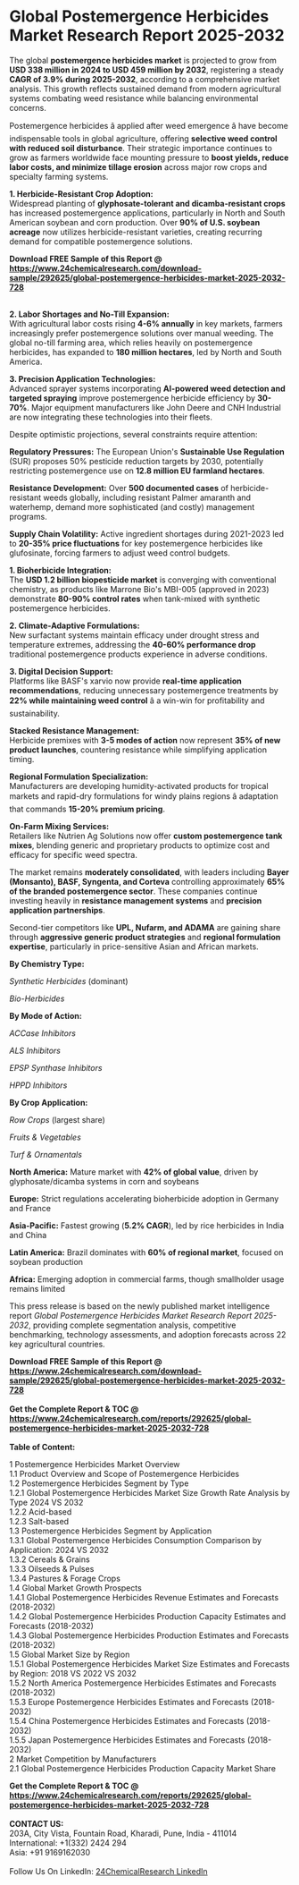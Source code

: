 <h1>Global Postemergence Herbicides Market Research Report 2025-2032</h1><p>The global <strong>postemergence herbicides market</strong> is projected to grow from <strong>USD 338 million in 2024 to USD 459 million by 2032</strong>, registering a steady <strong>CAGR of 3.9% during 2025-2032</strong>, according to a comprehensive market analysis. This growth reflects sustained demand from modern agricultural systems combating weed resistance while balancing environmental concerns.</p><p>Postemergence herbicides â applied after weed emergence â have become indispensable tools in global agriculture, offering <strong>selective weed control with reduced soil disturbance</strong>. Their strategic importance continues to grow as farmers worldwide face mounting pressure to <strong>boost yields, reduce labor costs, and minimize tillage erosion</strong> across major row crops and specialty farming systems.</p><p><strong>1. Herbicide-Resistant Crop Adoption:</strong><br>
Widespread planting of <strong>glyphosate-tolerant and dicamba-resistant crops</strong> has increased postemergence applications, particularly in North and South American soybean and corn production. Over <strong>90% of U.S. soybean acreage</strong> now utilizes herbicide-resistant varieties, creating recurring demand for compatible postemergence solutions.</p><div><b>Download FREE Sample of this Report @ 
            <a href="https://www.24chemicalresearch.com/download-sample/292625/global-postemergence-herbicides-market-2025-2032-728">
            https://www.24chemicalresearch.com/download-sample/292625/global-postemergence-herbicides-market-2025-2032-728</a></b></div><br><p><strong>2. Labor Shortages and No-Till Expansion:</strong><br>
With agricultural labor costs rising <strong>4-6% annually</strong> in key markets, farmers increasingly prefer postemergence solutions over manual weeding. The global no-till farming area, which relies heavily on postemergence herbicides, has expanded to <strong>180 million hectares</strong>, led by North and South America.</p><p><strong>3. Precision Application Technologies:</strong><br>
Advanced sprayer systems incorporating <strong>AI-powered weed detection and targeted spraying</strong> improve postemergence herbicide efficiency by <strong>30-70%</strong>. Major equipment manufacturers like John Deere and CNH Industrial are now integrating these technologies into their fleets.</p><p>Despite optimistic projections, several constraints require attention:</p><p><strong>Regulatory Pressures:</strong> The European Union's <strong>Sustainable Use Regulation</strong> (SUR) proposes 50% pesticide reduction targets by 2030, potentially restricting postemergence use on <strong>12.8 million EU farmland hectares</strong>.</p><p><strong>Resistance Development:</strong> Over <strong>500 documented cases</strong> of herbicide-resistant weeds globally, including resistant Palmer amaranth and waterhemp, demand more sophisticated (and costly) management programs.</p><p><strong>Supply Chain Volatility:</strong> Active ingredient shortages during 2021-2023 led to <strong>20-35% price fluctuations</strong> for key postemergence herbicides like glufosinate, forcing farmers to adjust weed control budgets.</p><p><strong>1. Bioherbicide Integration:</strong><br>
The <strong>USD 1.2 billion biopesticide market</strong> is converging with conventional chemistry, as products like Marrone Bio's MBI-005 (approved in 2023) demonstrate <strong>80-90% control rates</strong> when tank-mixed with synthetic postemergence herbicides.</p><p><strong>2. Climate-Adaptive Formulations:</strong><br>
New surfactant systems maintain efficacy under drought stress and temperature extremes, addressing the <strong>40-60% performance drop</strong> traditional postemergence products experience in adverse conditions.</p><p><strong>3. Digital Decision Support:</strong><br>
Platforms like BASF's xarvio now provide <strong>real-time application recommendations</strong>, reducing unnecessary postemergence treatments by <strong>22% while maintaining weed control</strong> â a win-win for profitability and sustainability.</p><p><strong>Stacked Resistance Management:</strong><br>
	Herbicide premixes with <strong>3-5 modes of action</strong> now represent <strong>35% of new product launches</strong>, countering resistance while simplifying application timing.</p><p><strong>Regional Formulation Specialization:</strong><br>
	Manufacturers are developing humidity-activated products for tropical markets and rapid-dry formulations for windy plains regions â adaptation that commands <strong>15-20% premium pricing</strong>.</p><p><strong>On-Farm Mixing Services:</strong><br>
	Retailers like Nutrien Ag Solutions now offer <strong>custom postemergence tank mixes</strong>, blending generic and proprietary products to optimize cost and efficacy for specific weed spectra.</p><p>The market remains <strong>moderately consolidated</strong>, with leaders including <strong>Bayer (Monsanto), BASF, Syngenta, and Corteva</strong> controlling approximately <strong>65% of the branded postemergence sector</strong>. These companies continue investing heavily in <strong>resistance management systems</strong> and <strong>precision application partnerships</strong>.</p><p>Second-tier competitors like <strong>UPL, Nufarm, and ADAMA</strong> are gaining share through <strong>aggressive generic product strategies</strong> and <strong>regional formulation expertise</strong>, particularly in price-sensitive Asian and African markets.</p><p><strong>By Chemistry Type:</strong></p><p><em>Synthetic Herbicides</em> (dominant)</p><p><em>Bio-Herbicides</em></p><p><strong>By Mode of Action:</strong></p><p><em>ACCase Inhibitors</em></p><p><em>ALS Inhibitors</em></p><p><em>EPSP Synthase Inhibitors</em></p><p><em>HPPD Inhibitors</em></p><p><strong>By Crop Application:</strong></p><p><em>Row Crops</em> (largest share)</p><p><em>Fruits &amp; Vegetables</em></p><p><em>Turf &amp; Ornamentals</em></p><p><strong>North America:</strong> Mature market with <strong>42% of global value</strong>, driven by glyphosate/dicamba systems in corn and soybeans</p><p><strong>Europe:</strong> Strict regulations accelerating bioherbicide adoption in Germany and France</p><p><strong>Asia-Pacific:</strong> Fastest growing (<strong>5.2% CAGR</strong>), led by rice herbicides in India and China</p><p><strong>Latin America:</strong> Brazil dominates with <strong>60% of regional market</strong>, focused on soybean production</p><p><strong>Africa:</strong> Emerging adoption in commercial farms, though smallholder usage remains limited</p><p>This press release is based on the newly published market intelligence report <em>Global Postemergence Herbicides Market Research Report 2025-2032</em>, providing complete segmentation analysis, competitive benchmarking, technology assessments, and adoption forecasts across 22 key agricultural countries.</p><div><b>Download FREE Sample of this Report @ 
            <a href="https://www.24chemicalresearch.com/download-sample/292625/global-postemergence-herbicides-market-2025-2032-728">
            https://www.24chemicalresearch.com/download-sample/292625/global-postemergence-herbicides-market-2025-2032-728</a></b></div><br><div><b>Get the Complete Report & TOC @ 
            <a href="https://www.24chemicalresearch.com/reports/292625/global-postemergence-herbicides-market-2025-2032-728">
            https://www.24chemicalresearch.com/reports/292625/global-postemergence-herbicides-market-2025-2032-728</a></b></div><br>
            <b>Table of Content:</b><p>1 Postemergence Herbicides Market Overview<br />
    1.1 Product Overview and Scope of Postemergence Herbicides<br />
    1.2 Postemergence Herbicides Segment by Type<br />
        1.2.1 Global Postemergence Herbicides Market Size Growth Rate Analysis by Type 2024 VS 2032<br />
        1.2.2 Acid-based<br />
        1.2.3 Salt-based<br />
    1.3 Postemergence Herbicides Segment by Application<br />
        1.3.1 Global Postemergence Herbicides Consumption Comparison by Application: 2024 VS 2032<br />
        1.3.2 Cereals & Grains<br />
        1.3.3 Oilseeds & Pulses<br />
        1.3.4 Pastures & Forage Crops<br />
    1.4 Global Market Growth Prospects<br />
        1.4.1 Global Postemergence Herbicides Revenue Estimates and Forecasts (2018-2032)<br />
        1.4.2 Global Postemergence Herbicides Production Capacity Estimates and Forecasts (2018-2032)<br />
        1.4.3 Global Postemergence Herbicides Production Estimates and Forecasts (2018-2032)<br />
    1.5 Global Market Size by Region<br />
        1.5.1 Global Postemergence Herbicides Market Size Estimates and Forecasts by Region: 2018 VS 2022 VS 2032<br />
        1.5.2 North America Postemergence Herbicides Estimates and Forecasts (2018-2032)<br />
        1.5.3 Europe Postemergence Herbicides Estimates and Forecasts (2018-2032)<br />
        1.5.4 China Postemergence Herbicides Estimates and Forecasts (2018-2032)<br />
        1.5.5 Japan Postemergence Herbicides Estimates and Forecasts (2018-2032)<br />
2 Market Competition by Manufacturers<br />
    2.1 Global Postemergence Herbicides Production Capacity Market Share</p><div><b>Get the Complete Report & TOC @ 
            <a href="https://www.24chemicalresearch.com/reports/292625/global-postemergence-herbicides-market-2025-2032-728">
            https://www.24chemicalresearch.com/reports/292625/global-postemergence-herbicides-market-2025-2032-728</a></b></div><br><b>CONTACT US:</b><br>
            203A, City Vista, Fountain Road, Kharadi, Pune, India - 411014<br>
            International: +1(332) 2424 294<br>
            Asia: +91 9169162030 <br><br>
            Follow Us On LinkedIn: <a href="https://www.linkedin.com/company/24chemicalresearch/">24ChemicalResearch LinkedIn</a>